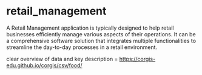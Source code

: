# retail_management
A Retail Management application is typically designed to help retail businesses efficiently manage various aspects of their operations. It can be a comprehensive software solution that integrates multiple functionalities to streamline the day-to-day processes in a retail environment.

clear overview of data and key description = https://corgis-edu.github.io/corgis/csv/food/